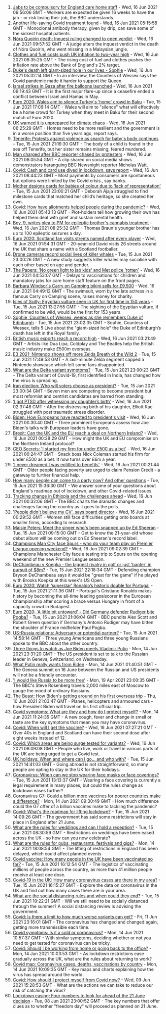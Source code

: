 1. [Jabs to be compulsory for England care home staff](https://www.bbc.co.uk/news/uk-57492264) - Wed, 16 Jun 2021 09:56:06 GMT - Workers are expected be given 16 weeks to have the jab - or risk losing their job, the BBC understands.
2. [Another life-saving Covid treatment found](https://www.bbc.co.uk/news/health-57488150) - Wed, 16 Jun 2021 05:15:58 GMT - Monoclonal antibody therapy, given by drip, can save some of the sickest hospital patients.
3. [Nóra Quoirin death: Inquest ruling changed to open verdict](https://www.bbc.co.uk/news/uk-england-london-57496395) - Wed, 16 Jun 2021 09:57:52 GMT - A judge alters the inquest verdict in the death of Nóra Quoirin, who went missing in a Malaysian jungle.
4. [Clothes and fuel costs push UK inflation to two-year high](https://www.bbc.co.uk/news/business-57490101) - Wed, 16 Jun 2021 09:35:25 GMT - The rising cost of fuel and clothes pushes the inflation rate above the Bank of England's 2% target.
5. [Duke's death left giant-sized hole in our lives - Sophie](https://www.bbc.co.uk/news/uk-57489426) - Wed, 16 Jun 2021 05:02:14 GMT - In an interview, the Countess of Wessex says the Covid pandemic made it harder to support the Queen.
6. [Israel strikes in Gaza after fire balloons launched](https://www.bbc.co.uk/news/world-middle-east-57492745) - Wed, 16 Jun 2021 09:19:43 GMT - It is the first major flare-up since a ceasefire ended a conflict between Israel and Hamas in May.
7. [Euro 2020: Wales aim to silence Turkey's 'home' crowd in Baku](https://www.bbc.co.uk/sport/football/51197554) - Tue, 15 Jun 2021 17:06:14 GMT - Wales will aim to "silence" what will effectively be a home crowd for Turkey when they meet in Baku for their second match of Euro 2020.
8. [UK warned it is unprepared for climate chaos](https://www.bbc.co.uk/news/science-environment-57487943) - Wed, 16 Jun 2021 06:25:29 GMT - Homes need to be more resilient and the government is in a worse position than five years ago, report says.
9. [Tenerife: Protests against violence as search for baby's body continues](https://www.bbc.co.uk/news/world-europe-57489499) - Tue, 15 Jun 2021 21:19:30 GMT - The body of a child is found in the sea off Tenerife, but her sister remains missing, feared murdered.
10. [Man charged after BBC reporter chased by protesters](https://www.bbc.co.uk/news/uk-politics-57495831) - Wed, 16 Jun 2021 08:05:54 GMT - A clip shared on social media shows demonstrators haranguing BBC Newsnight reporter Nicholas Watt.
11. [Covid: Cash and card use dived in lockdown, says report](https://www.bbc.co.uk/news/business-57495751) - Wed, 16 Jun 2021 08:44:23 GMT - Most payments by consumers are spontaneous but options were limited by the Covid crisis., say banks.
12. [Mother designs cards for babies of colour due to 'lack of representation'](https://www.bbc.co.uk/news/uk-england-london-57444540) - Tue, 15 Jun 2021 23:00:21 GMT - Deborah Ajaja struggled to find milestone cards that matched her child’s heritage, so she created her own.
13. [Covid: How have allotments helped people during the pandemic?](https://www.bbc.co.uk/news/uk-england-essex-57438179) - Wed, 16 Jun 2021 05:43:13 GMT - Plot-holders tell how growing their own has helped them deal with grief and sustain mental health.
14. [Boy, 9, writes plea to PM for epileptic brother's cannabis treatment](https://www.bbc.co.uk/news/uk-england-merseyside-57494694) - Wed, 16 Jun 2021 08:25:32 GMT - Thomas Braun's younger brother has up to 100 epileptic seizures a day.
15. [Euro 2020: Scotland fan visits streets named after every player](https://www.bbc.co.uk/news/newsbeat-57485487) - Wed, 16 Jun 2021 01:54:31 GMT - 20-year-old David visits 26 streets around the UK that share a name with a Scotland footballer.
16. [Drone cameras record social lives of killer whales](https://www.bbc.co.uk/news/science-environment-57486901) - Tue, 15 Jun 2021 23:00:26 GMT - A new study suggests killer whales may socialise with each other based on age and gender.
17. [The Papers: 'No green light to jab kids' and Met police 'rotten'](https://www.bbc.co.uk/news/blogs-the-papers-57492239) - Wed, 16 Jun 2021 04:53:07 GMT - Delays to vaccinations for children and mandatory jabs for care home staff feature on the front pages.
18. [Barbara Windsor's Carry on Camping bikini sells for £9,500](https://www.bbc.co.uk/news/entertainment-arts-57492872) - Wed, 16 Jun 2021 04:49:12 GMT - The swimsuit, worn by the late actress in a famous Carry on Camping scene, raises money for charity.
19. [Isles of Scilly: Egyptian vulture seen in UK for first time in 150 years](https://www.bbc.co.uk/news/uk-england-cornwall-57483562) - Tue, 15 Jun 2021 13:27:55 GMT - The sighting of the Egyptian vulture, if confirmed to be wild, would be the first for 153 years.
20. [Sophie, Countess of Wessex, weeps as she remembers Duke of Edinburgh](https://www.bbc.co.uk/news/uk-57491179) - Tue, 15 Jun 2021 23:02:35 GMT - Sophie, Countess of Wessex, tells 5 Live about the "giant-sized hole" the Duke of Edinburgh’s death has left in the Royal family.
21. [British music exports reach a record high](https://www.bbc.co.uk/news/entertainment-arts-57486272) - Wed, 16 Jun 2021 03:21:49 GMT - Artists like Dua Lipa, Coldplay and The Beatles help the British music industry make £500m overseas.
22. [E3 2021: Nintendo shows off more Zelda Breath of the Wild 2](https://www.bbc.co.uk/news/technology-57484727) - Tue, 15 Jun 2021 17:49:53 GMT - A last-minute Zelda segment capped a Nintendo showcase which left some fans disappointed.
23. [What are the Delta variant symptoms?](https://www.bbc.co.uk/news/uk-57489116) - Tue, 15 Jun 2021 23:00:23 GMT - The Delta variant of Covid-19, first identified in India, has changed how the virus is spreading.
24. [Iran election: Who will voters choose as president?](https://www.bbc.co.uk/news/world-middle-east-57489539) - Tue, 15 Jun 2021 23:00:34 GMT - Seven men are competing to become president but most reformist and centrist candidates are barred from standing.
25. [‘I got PTSD after witnessing my daughter’s birth’](https://www.bbc.co.uk/news/stories-57442294) - Wed, 16 Jun 2021 02:37:48 GMT - After the distressing birth of his daughter, Elliott Rae struggled with post traumatic stress disorder.
26. [Biden: How Europeans have reacted to president's visit](https://www.bbc.co.uk/news/world-europe-57489588) - Wed, 16 Jun 2021 00:30:40 GMT - Three prominent Europeans assess how Joe Biden's talks with European leaders have gone.
27. [Brexit: Can the UK and the EU reach a deal on Northern Ireland?](https://www.bbc.co.uk/news/57475591) - Wed, 16 Jun 2021 00:28:29 GMT - How might the UK and EU compromise on the Northern Ireland protocol?
28. [CEO Secrets: 'I started my firm for under £500 as a bet'](https://www.bbc.co.uk/news/business-57470671) - Wed, 16 Jun 2021 00:24:47 GMT - Snack boss Nick Coleman started his firm for under £500 as a bet. It now turns over £6m a year.
29. ['I never dreamed I was entitled to benefits'](https://www.bbc.co.uk/news/business-57484790) - Wed, 16 Jun 2021 00:21:44 GMT - Older people facing poverty are urged to claim Pension Credit - a gateway to further financial help.
30. [How many people can come to a party now? And other questions](https://www.bbc.co.uk/news/world-asia-china-51176409) - Tue, 15 Jun 2021 15:36:30 GMT - We answer some of your questions about England's roadmap out of lockdown, and other Covid-related issues.
31. [Tracking change in Ethiopia and the challenges ahead](https://www.bbc.co.uk/news/world-africa-57428039) - Wed, 16 Jun 2021 00:32:06 GMT - The BBC charts the dramatic changes and challenges facing the country as it goes to the polls.
32. ['People didn't believe my CV', says board director](https://www.bbc.co.uk/news/business-57486592) - Wed, 16 Jun 2021 00:29:52 GMT - Women still face difficulties getting onto boards at smaller firms, according to research.
33. [Maisie Peters: Meet the singer who's been snapped up by Ed Sheeran](https://www.bbc.co.uk/news/entertainment-arts-57468169) - Tue, 15 Jun 2021 09:15:00 GMT - Get to know the 21-year-old whose debut album will be coming out on Ed Sheeran's record label.
34. [Champions Man City face Spurs - who do your team play on Premier League opening weekend?](https://www.bbc.co.uk/sport/football/57494358) - Wed, 16 Jun 2021 09:02:39 GMT - Champions Manchester City face a testing trip to Spurs on the opening weekend of the new Premier League season.
35. [DeChambeau v Koepka - the biggest rivalry in golf or just 'banter' in pursuit of $8m?](https://www.bbc.co.uk/sport/golf/57483756) - Tue, 15 Jun 2021 22:18:34 GMT - Defending champion Bryson DeChambeau says it would be "great for the game" if he played with Brooks Koepka at this week's US Open.
36. [Euro 2020: Watch ‘superstar’ Ronaldo’s historic double for Portugal](https://www.bbc.co.uk/sport/av/football/57491842) - Tue, 15 Jun 2021 21:11:36 GMT - Portugal's Cristiano Ronaldo makes history by becoming the all-time leading goalscorer in the European Championship after scoring a brace versus Hungary in front of a capacity crowd in Budapest.
37. [Euro 2020: 'A little bit untoward' - Did Germany defender Rudiger bite Pogba?](https://www.bbc.co.uk/sport/av/football/57491841) - Tue, 15 Jun 2021 21:06:04 GMT - BBC pundits Alex Scott and Robert Green question if Germany's Antonio Rudiger may have bitten the shoulder of France midfielder Paul Pogba.
38. [US-Russia relations: Adversary or potential partner?](https://www.bbc.co.uk/news/world-us-canada-57421275) - Tue, 15 Jun 2021 14:58:14 GMT - Three young Americans and three young Russians spoke to the BBC about the other country.
39. [Three things to watch as Joe Biden meets Vladimir Putin](https://www.bbc.co.uk/news/world-us-canada-57427057) - Mon, 14 Jun 2021 23:31:20 GMT - The US president is set to talk to the Russian leader in Geneva, Switzerland, on Wednesday.
40. [What Putin really wants from Biden](https://www.bbc.co.uk/news/world-europe-57427055) - Mon, 14 Jun 2021 01:40:51 GMT - The Geneva summit on 16 June between the Russian and US presidents will not be a friendly encounter.
41. ['I would like Russia to be more free'](https://www.bbc.co.uk/news/world-europe-56808468) - Mon, 19 Apr 2021 23:00:35 GMT - The BBC's Steve Rosenberg travels 2,000 miles east of Moscow to gauge the mood of ordinary Russians.
42. [The Beast: How Biden's getting around on his first overseas trip](https://www.bbc.co.uk/news/world-us-canada-57424507) - Thu, 10 Jun 2021 21:03:47 GMT - Planes, helicopters and armoured cars - how President Biden will travel on his first official trip.
43. [Covid symptoms: What are they and how do I protect myself?](https://www.bbc.co.uk/news/health-51048366) - Mon, 14 Jun 2021 11:24:35 GMT - A new cough, fever and change in smell or taste are the key symptoms that mean you may have coronavirus.
44. [Covid: When will I get the vaccine?](https://www.bbc.co.uk/news/health-55045639) - Wed, 16 Jun 2021 07:27:21 GMT - Over 40s in England and Scotland can have their second dose after eight weeks instead of 12.
45. [Covid: Which areas are being surge tested for variants?](https://www.bbc.co.uk/news/explainers-54872039) - Wed, 16 Jun 2021 09:09:08 GMT - People who live, work or travel in various parts of the UK are being urged to get a Covid test.
46. [UK holidays: When and where can I go... and who with?](https://www.bbc.co.uk/news/explainers-52646738) - Tue, 15 Jun 2021 14:41:03 GMT - Going abroad is not straightforward, so many people are opting to stay in the UK for their holidays.
47. [Coronavirus: When can we stop wearing face masks or face coverings?](https://www.bbc.co.uk/news/health-51205344) - Tue, 15 Jun 2021 13:13:37 GMT - Wearing a face covering is currently a legal requirement in many places, but could the rules change as lockdown eases further?
48. [Coronavirus G7: Could a billion more vaccines for poorer countries make a difference?](https://www.bbc.co.uk/news/57427877) - Mon, 14 Jun 2021 09:30:49 GMT - How much difference could the G7 offer of a billion vaccines make to tackling the pandemic?
49. [Covid: What's the roadmap for lifting lockdown?](https://www.bbc.co.uk/news/explainers-52530518) - Tue, 15 Jun 2021 14:09:26 GMT - The government has said some restrictions will stay in place in England after 21 June.
50. [What are the rules for weddings and can I hold a reception?](https://www.bbc.co.uk/news/explainers-52811509) - Tue, 15 Jun 2021 08:30:59 GMT - Restrictions on weddings have been eased across the UK - so how can you now celebrate?
51. [What are the rules for pubs, restaurants, festivals and gigs?](https://www.bbc.co.uk/news/business-52977388) - Mon, 14 Jun 2021 18:08:54 GMT - The lifting of restrictions in England has been delayed, which could affect planned events
52. [Covid vaccine: How many people in the UK have been vaccinated so far?](https://www.bbc.co.uk/news/health-55274833) - Tue, 15 Jun 2021 16:12:54 GMT - The logistics of vaccinating millions of people across the country, as more than 41 million people receive at least one dose.
53. [Covid-19 in the UK: How many coronavirus cases are there in my area?](https://www.bbc.co.uk/news/uk-51768274) - Tue, 15 Jun 2021 16:15:27 GMT - Explore the data on coronavirus in the UK and find out how many cases there are in your area.
54. [What are the social distancing rules and when could they end?](https://www.bbc.co.uk/news/uk-51506729) - Tue, 15 Jun 2021 10:22:21 GMT - Will we still need to be socially distanced through the summer? A social distancing review is advising the government.
55. [Covid: Is there a limit to how much worse variants can get?](https://www.bbc.co.uk/news/health-57431420) - Fri, 11 Jun 2021 23:16:01 GMT - The coronavirus has changed and changed again, getting more transmissible each time.
56. [Covid symptoms: Is it a cold or coronavirus?](https://www.bbc.co.uk/news/health-54145299) - Mon, 14 Jun 2021 10:57:37 GMT - With similar symptoms, deciding whether or not you need to get tested for coronavirus can be tricky.
57. [Covid: Should I be working from home or going back to the office?](https://www.bbc.co.uk/news/business-52567567) - Mon, 14 Jun 2021 10:03:53 GMT - As lockdown restrictions ease gradually across the UK, what are the rules about returning to work?
58. [Covid map: Coronavirus cases, deaths, vaccinations by country](https://www.bbc.co.uk/news/world-51235105) - Mon, 14 Jun 2021 10:09:35 GMT - Key maps and charts explaining how the virus has spread around the world.
59. [Covid: How should I protect myself from Covid now?](https://www.bbc.co.uk/news/health-57087517) - Wed, 09 Jun 2021 15:28:53 GMT - What are the actions we can take to reduce our risk of catching the virus?
60. [Lockdown easing: Four numbers to look for ahead of the 21 June decision](https://www.bbc.co.uk/news/57403888) - Tue, 08 Jun 2021 23:00:52 GMT - The key numbers that offer clues as to whether "freedom day" will proceed as planned on 21 June.

